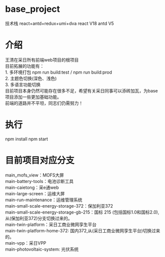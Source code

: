 # base_project
技术栈 react+antd+redux+umi+dva
react V18
antd V5

# 介绍
王清在采日所有前端web项目的根项目  
目前拓展的功能有：  
    1. 多环境打包 npm run build:test  / npm run build:prod  
    2. 主题色切换(深色、浅色)  
    3. 多语言功能切换  
目前项目本身仍然可能存在很多不足，希望有关采日同事可以添砖加瓦，为base项目添加一些更加基础功能。  
前端的道路并不平坦，同志们仍需努力！  

# 执行
npm install
npm start

# 目前项目对应分支
main_mofs_view：MOFS大屏  
main-battery-tools：电池诊断工具  
main-caietong：采e通web  
main-large-screen：运维大屏  
main-run-maintenance：运维管理系统  
main-small-scale-energy-storage-372：保加利亚372  
main-small-scale-energy-storage-gb-215：国标 215 (包括国标1.0和国标2.0), 从(保加利亚372)分支切换过来的。  
main-twin-platform：采日工商业微网孪生平台  
main-twin-platform-home-372: 国内372,从(采日工商业微网孪生平台)切换过来的。  
main-vpp：采日VPP  
main-photovoltaic-system: 光伏系统  